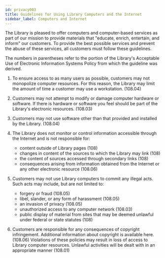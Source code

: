 ```yaml
---
id: privacy003
title: Guidelines for Using Library Computers and the Internet
sidebar_label: Computers and Internet
---
```


The Library is pleased to offer computers and computer-based services as part of our mission to provide materials that "educate, enrich, entertain, and inform" our customers. To provide the best possible services and prevent the abuse of these services, all customers must follow these guidelines.

The numbers in parentheses refer to the portion of the Library's Acceptable Use of Electronic Information Systems Policy from which the guideline was derived.

1. To ensure access to as many users as possible, customers may not monopolize computer resources. For this reason, the Library may limit the amount of time a customer may use a workstation. (108.04)
2. Customers may not attempt to modify or damage computer hardware or software. If there is hardware or software you feel should be part of the Library's electronic resources. (108.03)
3. Customers may not use software other than that provided and installed by the Library. (108.04)
4. The Library does not monitor or control information accessible through the Internet and is not responsible for:

   - content outside of Library pages (108)
   - changes in content of the sources to which the Library may link (108)
   - the content of sources accessed through secondary links (108)
   - consequences arising from information obtained from the Internet or any other electronic resource (108.06)

5. Customers may not use Library computers to commit any illegal acts. Such acts may include, but are not limited to:
   - forgery or fraud (108.05)
   - libel, slander, or any form of harassment (108.05)
   - an invasion of privacy (108.05)
   - unauthorized access to any computer network (108.03)
   - public display of material from sites that may be deemed unlawful under federal or state statutes (108)
6. Customers are responsible for any consequences of copyright infringement. Additional information about copyright is available here.(108.06)
   Violations of these policies may result in loss of access to Library computer resources. Unlawful activities will be dealt with in an appropriate manner (108.01)
